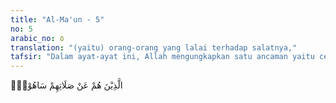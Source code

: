 ```yaml
---
title: "Al-Ma'un - 5"
no: 5
arabic_no: ٥
translation: "(yaitu) orang-orang yang lalai terhadap salatnya,"
tafsir: "Dalam ayat-ayat ini, Allah mengungkapkan satu ancaman yaitu celakalah orang-orang yang mengerjakan salat dengan tubuh dan lidahnya, tidak sampai ke hatinya. Dia lalai dan tidak menyadari apa yang diucapkan lidahnya dan yang dikerjakan oleh anggota tubuhnya. Ia rukuk dan sujud dalam keadaan lalai, ia mengucapkan takbir tetapi tidak menyadari apa yang diucapkannya. Semua itu adalah hanya gerak biasa dan kata-kata hafalan semata-mata yang tidak mempengaruhi apa-apa, tidak ubahnya seperti robot.\n\nPerilaku tersebut ditujukan kepada orang-orang yang mendustakan agama, yaitu orang munafik. Ancaman itu tidak ditujukan kepada orang-orang muslim yang awam, tidak mengerti bahasa Arab, dan tidak tahu tentang arti dari apa yang dibacanya. Jadi orang-orang awam yang tidak memahami makna dari apa yang dibacanya dalam salat tidak termasuk orang-orang yang lalai seperti yang disebut dalam ayat ini."
---
```

الَّذِيْنَ هُمْ عَنْ صَلَاتِهِمْ سَاهُوْنَۙ